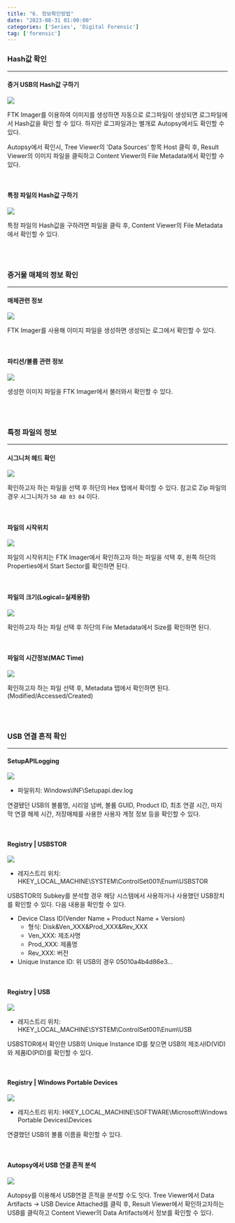 ```yaml
---
title: "6. 정보확인방법"
date: "2023-08-31 01:00:00"
categories: ['Series', 'Digital Forensic']
tag: ['forensic']
---
```


### Hash값 확인
---

#### 증거 USB의 Hash값 구하기

![](/assets/images/2023-08-31-forensic6/2023-08-31-00-19-31.png)

FTK Imager를 이용하여 이미지를 생성하면 자동으로 로그파일이 생성되면 로그파일에서 Hash값을 확인 할 수 있다. 하지만 로그파일과는 별개로 Autopsy에서도 확인할 수 있다.

Autopsy에서 확인시, Tree Viewer의 'Data Sources' 항목 Host 클릭 후, Result Viewer의 이미지 파일을 클릭하고 Content Viewer의 File Metadata에서 확인할 수 있다.

<br>

#### 특정 파일의 Hash값 구하기

![](/assets/images/2023-08-31-forensic6/2023-08-31-00-23-34.png)

특정 파일의 Hash값을 구하려면 파일을 클릭 후, Content Viewer의 File Metadata에서 확인할 수 있다.

<br>
<br>

### 증거물 매체의 정보 확인
---

#### 매체관련 정보

![](/assets/images/2023-08-31-forensic6/2023-08-31-00-25-52.png)

FTK Imager를 사용해 이미지 파일을 생성하면 생성되는 로그에서 확인할 수 있다.

<br>

#### 파티션/볼륨 관련 정보

![](/assets/images/2023-08-31-forensic6/2023-08-31-00-28-12.png)

생성한 이미지 파일을 FTK Imager에서 불러와서 확인할 수 있다.

<br>
<br>

### 특정 파일의 정보
---

#### 시그니처 헤드 확인

![](/assets/images/2023-08-31-forensic6/2023-08-31-00-30-36.png)

확인하고자 하는 파일을 선택 후 하단의 Hex 탭에서 확이할 수 있다. 참고로 Zip 파일의 경우 시그니처가 ```50 4B 03 04``` 이다.

<br>

#### 파일의 시작위치

![](/assets/images/2023-08-31-forensic6/2023-08-31-00-34-19.png)

파일의 시작위치는 FTK Imager에서 확인하고자 하는 파일을 석택 후, 왼쪽 하단의 Properties에서 Start Sector를 확인하면 된다.

<br>

#### 파일의 크기(Logical=실제용량)

![](/assets/images/2023-08-31-forensic6/2023-08-31-00-37-14.png)

확인하고자 하는 파일 선택 후 하단의 File Metadata에서 Size를 확인하면 된다.

<br>

#### 파일의 시간정보(MAC Time)

![](/assets/images/2023-08-31-forensic6/2023-08-31-00-39-02.png)

확인하고자 하는 파일 선택 후, Metadata 탭에서 확인하면 된다.(Modified/Accessed/Created)

<br>
<br>

### USB 연결 흔적 확인
---

#### SetupAPILogging

![](/assets/images/2023-08-31-forensic6/2023-08-31-00-44-38.png)

* 파일위치: Windows\INF\Setupapi.dev.log

연결됐던 USB의 볼륨명, 시리얼 넘버, 볼륨 GUID, Product ID, 최초 연결 시간, 마지막 연결 해제 시간, 저장매체를 사용한 사용자 계정 정보 등을 확인할 수 있다.


<br>

#### Registry | USBSTOR

![](/assets/images/2023-08-31-forensic6/2023-08-31-00-57-22.png)

* 레지스트리 위치: HKEY_LOCAL_MACHINE\SYSTEM\ControlSet001\Enum\USBSTOR
  
USBSTOR의 Subkey를 분석할 경우 해당 시스템에서 사용하거나 사용했던 USB장치를 확인할 수 있다. 다음 내용을 확인할 수 있다.

* Device Class ID(Vender Name + Product Name + Version)
  - 형식: Disk&Ven_XXX&Prod_XXX&Rev_XXX
  - Ven_XXX: 제조사명
  - Prod_XXX: 제품명 
  - Rev_XXX: 버전
* Unique Instance ID: 위 USB의 경우 05010a4b4d86e3...
  

<br>

#### Registry | USB

![](/assets/images/2023-08-31-forensic6/2023-08-31-01-04-57.png)

* 레지스트리 위치: HKEY_LOCAL_MACHINE\SYSTEM\ControlSet001\Enum\USB

USBSTOR에서 확인한 USB의 Unique Instance ID를 찾으면 USB의 제조사ID(VID)와 제품ID(PID)를 확인할 수 있다.

<br>

#### Registry | Windows Portable Devices

![](/assets/images/2023-08-31-forensic6/2023-08-31-01-08-25.png)

* 레지스트리 위치: HKEY_LOCAL_MACHINE\SOFTWARE\Microsoft\Windows Portable Devices\Devices

연결했던 USB의 볼륨 이름을 확인할 수 있다.

<br>

#### Autopsy에서 USB 연결 흔적 분석

![](/assets/images/2023-08-31-forensic6/2023-08-31-01-10-30.png)

Autopsy를 이용해서 USB연결 흔적을 분석할 수도 잇다. Tree Viewer에서 Data Artifacts -> USB Device Attached를 클릭 후, Result Viewer에서 확인하고자하는 USB를 클릭하고 Content Viewer의 Data Artifacts에서 정보를 확인할 수 있다.

<br>
<br>

